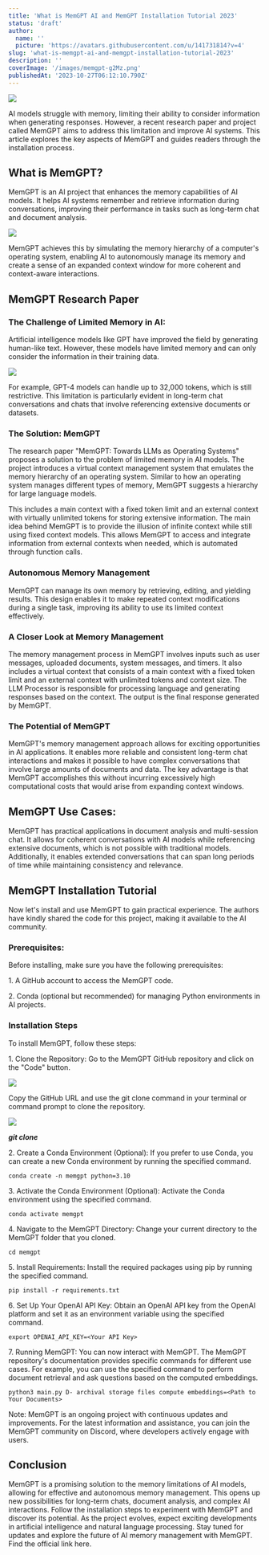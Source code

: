```yaml
---
title: 'What is MemGPT AI and MemGPT Installation Tutorial 2023'
status: 'draft'
author:
  name: ''
  picture: 'https://avatars.githubusercontent.com/u/141731814?v=4'
slug: 'what-is-memgpt-ai-and-memgpt-installation-tutorial-2023'
description: ''
coverImage: '/images/memgpt-g2Mz.png'
publishedAt: '2023-10-27T06:12:10.790Z'
---
```


![](/images/memgpt-M3OD.png)

AI models struggle with memory, limiting their ability to consider information when generating responses. However, a recent research paper and project called MemGPT aims to address this limitation and improve AI systems. This article explores the key aspects of MemGPT and guides readers through the installation process.

## **What is MemGPT?**

MemGPT is an AI project that enhances the memory capabilities of AI models. It helps AI systems remember and retrieve information during conversations, improving their performance in tasks such as long-term chat and document analysis.

![](/images/memgpt-ai-UyMD.png)

MemGPT achieves this by simulating the memory hierarchy of a computer's operating system, enabling AI to autonomously manage its memory and create a sense of an expanded context window for more coherent and context-aware interactions.

## **MemGPT Research Paper**

### **The Challenge of Limited Memory in AI:**

Artificial intelligence models like GPT have improved the field by generating human-like text. However, these models have limited memory and can only consider the information in their training data.

![](/images/image-38-1024x523-EwMT.png)

For example, GPT-4 models can handle up to 32,000 tokens, which is still restrictive. This limitation is particularly evident in long-term chat conversations and chats that involve referencing extensive documents or datasets.

### **The Solution: MemGPT**

The research paper "MemGPT: Towards LLMs as Operating Systems" proposes a solution to the problem of limited memory in AI models. The project introduces a virtual context management system that emulates the memory hierarchy of an operating system. Similar to how an operating system manages different types of memory, MemGPT suggests a hierarchy for large language models.

This includes a main context with a fixed token limit and an external context with virtually unlimited tokens for storing extensive information. The main idea behind MemGPT is to provide the illusion of infinite context while still using fixed context models. This allows MemGPT to access and integrate information from external contexts when needed, which is automated through function calls.

### **Autonomous Memory Management**

MemGPT can manage its own memory by retrieving, editing, and yielding results. This design enables it to make repeated context modifications during a single task, improving its ability to use its limited context effectively.

### **A Closer Look at Memory Management**

The memory management process in MemGPT involves inputs such as user messages, uploaded documents, system messages, and timers. It also includes a virtual context that consists of a main context with a fixed token limit and an external context with unlimited tokens and context size. The LLM Processor is responsible for processing language and generating responses based on the context. The output is the final response generated by MemGPT.

### **The Potential of MemGPT**

MemGPT's memory management approach allows for exciting opportunities in AI applications. It enables more reliable and consistent long-term chat interactions and makes it possible to have complex conversations that involve large amounts of documents and data. The key advantage is that MemGPT accomplishes this without incurring excessively high computational costs that would arise from expanding context windows.

## **MemGPT Use Cases:**

MemGPT has practical applications in document analysis and multi-session chat. It allows for coherent conversations with AI models while referencing extensive documents, which is not possible with traditional models. Additionally, it enables extended conversations that can span long periods of time while maintaining consistency and relevance.

## **MemGPT Installation Tutorial**

Now let's install and use MemGPT to gain practical experience. The authors have kindly shared the code for this project, making it available to the AI community.

### **Prerequisites:**

Before installing, make sure you have the following prerequisites:

1\. A GitHub account to access the MemGPT code.

2\. Conda (optional but recommended) for managing Python environments in AI projects.

### **Installation Steps**

To install MemGPT, follow these steps:

1\. Clone the Repository: Go to the MemGPT GitHub repository and click on the "Code" button.

![](/images/memgpt-ai-github-c0Mz.png)

Copy the GitHub URL and use the git clone command in your terminal or command prompt to clone the repository.

![](/images/memgpt-ai-github-clone-1024x295-czOD.png)

***git clone <GitHub URL>***

2\. Create a Conda Environment (Optional): If you prefer to use Conda, you can create a new Conda environment by running the specified command.

```
conda create -n memgpt python=3.10
```

3\. Activate the Conda Environment (Optional): Activate the Conda environment using the specified command.

```
conda activate memgpt
```

4\. Navigate to the MemGPT Directory: Change your current directory to the MemGPT folder that you cloned.

```
cd memgpt
```

5\. Install Requirements: Install the required packages using pip by running the specified command.

```
pip install -r requirements.txt
```

6\. Set Up Your OpenAI API Key: Obtain an OpenAI API key from the OpenAI platform and set it as an environment variable using the specified command.

```
export OPENAI_API_KEY=<Your API Key>
```

7\. Running MemGPT: You can now interact with MemGPT. The MemGPT repository's documentation provides specific commands for different use cases. For example, you can use the specified command to perform document retrieval and ask questions based on the computed embeddings.

```
python3 main.py D- archival storage files compute embeddings=<Path to Your Documents>
```

Note: MemGPT is an ongoing project with continuous updates and improvements. For the latest information and assistance, you can join the MemGPT community on Discord, where developers actively engage with users.

## **Conclusion**

MemGPT is a promising solution to the memory limitations of AI models, allowing for effective and autonomous memory management. This opens up new possibilities for long-term chats, document analysis, and complex AI interactions. Follow the installation steps to experiment with MemGPT and discover its potential. As the project evolves, expect exciting developments in artificial intelligence and natural language processing. Stay tuned for updates and explore the future of AI memory management with MemGPT. Find the official link here.

